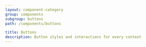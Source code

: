 ```yaml
---
layout: component-category
group: components
subgroup: buttons
path: /components/buttons

title: Buttons
description: Button styles and interactions for every context
---
```

